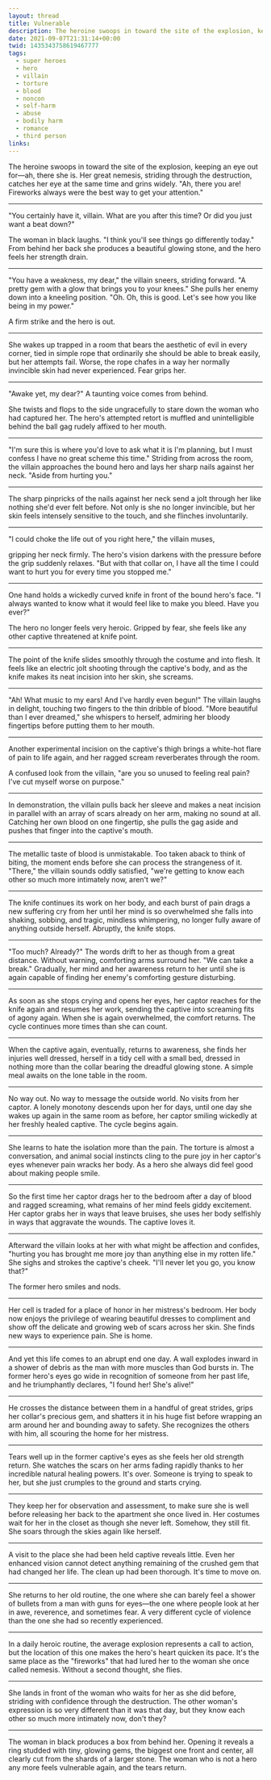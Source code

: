 ```yaml
---
layout: thread
title: Vulnerable
description: The heroine swoops in toward the site of the explosion, keeping an eye out for—ah, there she is. Her great nemesis, striding through the destruction, catches her eye at the same time and grins widely. "Ah, there you are! Fireworks always were the best way to get your attention."
date: 2021-09-07T21:31:14+00:00
twid: 1435343758619467777
tags:
  - super heroes
  - hero
  - villain
  - torture
  - blood
  - noncon
  - self-harm
  - abuse
  - bodily harm
  - romance
  - third person
links:
---
```

<article class="thread">
<section class="tweet">
<p>The heroine swoops in toward the site of the explosion, keeping an eye out for—ah, there she is. Her great nemesis, striding through the destruction, catches her eye at the same time and grins widely. "Ah, there you are! Fireworks always were the best way to get your attention."</p>
</section>
<hr class="tweet_sep">
<section class="tweet">
<p>"You certainly have it, villain. What are you after this time? Or did you just want a beat down?"</p>
<p>The woman in black laughs. "I think you'll see things go differently today." From behind her back she produces a beautiful glowing stone, and the hero feels her strength drain.</p>
</section>
<hr class="tweet_sep">
<section class="tweet">
<p>"You have a weakness, my dear," the villain sneers, striding forward. "A pretty gem with a glow that brings you to your knees." She pulls her enemy down into a kneeling position. "Oh. Oh, this is good. Let's see how you like being in my power."</p>
<p>A firm strike and the hero is out.</p>
</section>
<hr class="tweet_sep">
<section class="tweet">
<p>She wakes up trapped in a room that bears the aesthetic of evil in every corner, tied in simple rope that ordinarily she should be able to break easily, but her attempts fail. Worse, the rope chafes in a way her normally invincible skin had never experienced. Fear grips her.</p>
</section>
<hr class="tweet_sep">
<section class="tweet">
<p>"Awake yet, my dear?" A taunting voice comes from behind.</p>
<p>She twists and flops to the side ungracefully to stare down the woman who had captured her. The hero's attempted retort is muffled and unintelligible behind the ball gag rudely affixed to her mouth.</p>
</section>
<hr class="tweet_sep">
<section class="tweet">
<p>"I'm sure this is where you'd love to ask what it is I'm planning, but I must confess I have no great scheme this time." Striding from across the room, the villain approaches the bound hero and lays her sharp nails against her neck. "Aside from hurting you."</p>
</section>
<hr class="tweet_sep">
<section class="tweet">
<p>The sharp pinpricks of the nails against her neck send a jolt through her like nothing she'd ever felt before. Not only is she no longer invincible, but her skin feels intensely sensitive to the touch, and she flinches involuntarily.</p>
</section>
<hr class="tweet_sep">
<section class="tweet">
<p>"l could choke the life out of you right here," the villain muses,</p>
<p>gripping her neck firmly. The hero's vision darkens with the pressure before the grip suddenly relaxes. "But with that collar on, I have all the time I could want to hurt you for every time you stopped me."</p>
</section>
<hr class="tweet_sep">
<section class="tweet">
<p>One hand holds a wickedly curved knife in front of the bound hero's face. "I always wanted to know what it would feel like to make you bleed. Have you ever?"</p>
<p>The hero no longer feels very heroic. Gripped by fear, she feels like any other captive threatened at knife point.</p>
</section>
<hr class="tweet_sep">
<section class="tweet">
<p>The point of the knife slides smoothly through the costume and into flesh. It feels like an electric jolt shooting through the captive's body, and as the knife makes its neat incision into her skin, she screams.</p>
</section>
<hr class="tweet_sep">
<section class="tweet">
<p>"Ah! What music to my ears! And I've hardly even begun!" The villain laughs in delight, touching two fingers to the thin dribble of blood. "More beautiful than I ever dreamed," she whispers to herself, admiring her bloody fingertips before putting them to her mouth.</p>
</section>
<hr class="tweet_sep">
<section class="tweet">
<p>Another experimental incision on the captive's thigh brings a white-hot flare of pain to life again, and her ragged scream reverberates through the room.</p>
<p>A confused look from the villain, "are you so unused to feeling real pain? I've cut myself worse on purpose."</p>
</section>
<hr class="tweet_sep">
<section class="tweet">
<p>In demonstration, the villain pulls back her sleeve and makes a neat incision in parallel with an array of scars already on her arm, making no sound at all. Catching her own blood on one fingertip, she pulls the gag aside and pushes that finger into the captive's mouth.</p>
</section>
<hr class="tweet_sep">
<section class="tweet">
<p>The metallic taste of blood is unmistakable. Too taken aback to think of biting, the moment ends before she can process the strangeness of it. "There," the villain sounds oddly satisfied, "we're getting to know each other so much more intimately now, aren't we?"</p>
</section>
<hr class="tweet_sep">
<section class="tweet">
<p>The knife continues its work on her body, and each burst of pain drags a new suffering cry from her until her mind is so overwhelmed she falls into shaking, sobbing, and tragic, mindless whimpering, no longer fully aware of anything outside herself. Abruptly, the knife stops.</p>
</section>
<hr class="tweet_sep">
<section class="tweet">
<p>"Too much? Already?" The words drift to her as though from a great distance. Without warning, comforting arms surround her. "We can take a break." Gradually, her mind and her awareness return to her until she is again capable of finding her enemy's comforting gesture disturbing.</p>
</section>
<hr class="tweet_sep">
<section class="tweet">
<p>As soon as she stops crying and opens her eyes, her captor reaches for the knife again and resumes her work, sending the captive into screaming fits of agony again. When she is again overwhelmed, the comfort returns. The cycle continues more times than she can count.</p>
</section>
<hr class="tweet_sep">
<section class="tweet">
<p>When the captive again, eventually, returns to awareness, she finds her injuries well dressed, herself in a tidy cell with a small bed, dressed in nothing more than the collar bearing the dreadful glowing stone. A simple meal awaits on the lone table in the room.</p>
</section>
<hr class="tweet_sep">
<section class="tweet">
<p>No way out. No way to message the outside world. No visits from her captor. A lonely monotony descends upon her for days, until one day she wakes up again in the same room as before, her captor smiling wickedly at her freshly healed captive. The cycle begins again.</p>
</section>
<hr class="tweet_sep">
<section class="tweet">
<p>She learns to hate the isolation more than the pain. The torture is almost a conversation, and animal social instincts cling to the pure joy in her captor's eyes whenever pain wracks her body. As a hero she always did feel good about making people smile.</p>
</section>
<hr class="tweet_sep">
<section class="tweet">
<p>So the first time her captor drags her to the bedroom after a day of blood and ragged screaming, what remains of her mind feels giddy excitement. Her captor grabs her in ways that leave bruises, she uses her body selfishly in ways that aggravate the wounds. The captive loves it.</p>
</section>
<hr class="tweet_sep">
<section class="tweet">
<p>Afterward the villain looks at her with what might be affection and confides, "hurting you has brought me more joy than anything else in my rotten life." She sighs and strokes the captive's cheek. "I'll never let you go, you know that?"</p>
<p>The former hero smiles and nods.</p>
</section>
<hr class="tweet_sep">
<section class="tweet">
<p>Her cell is traded for a place of honor in her mistress's bedroom. Her body now enjoys the privilege of wearing beautiful dresses to compliment and show off the delicate and growing web of scars across her skin. She finds new ways to experience pain. She is home.</p>
</section>
<hr class="tweet_sep">
<section class="tweet">
<p>And yet this life comes to an abrupt end one day. A wall explodes inward in a shower of debris as the man with more muscles than God bursts in. The former hero's eyes go wide in recognition of someone from her past life, and he triumphantly declares, "I found her! She's alive!"</p>
</section>
<hr class="tweet_sep">
<section class="tweet">
<p>He crosses the distance between them in a handful of great strides, grips her collar's precious gem, and shatters it in his huge fist before wrapping an arm around her and bounding away to safety. She recognizes the others with him, all scouring the home for her mistress.</p>
</section>
<hr class="tweet_sep">
<section class="tweet">
<p>Tears well up in the former captive's eyes as she feels her old strength return. She watches the scars on her arms fading rapidly thanks to her incredible natural healing powers. It's over. Someone is trying to speak to her, but she just crumples to the ground and starts crying.</p>
</section>
<hr class="tweet_sep">
<section class="tweet">
<p>They keep her for observation and assessment, to make sure she is well before releasing her back to the apartment she once lived in. Her costumes wait for her in the closet as though she never left. Somehow, they still fit. She soars through the skies again like herself.</p>
</section>
<hr class="tweet_sep">
<section class="tweet">
<p>A visit to the place she had been held captive reveals little. Even her enhanced vision cannot detect  anything remaining of the crushed gem that had changed her life. The clean up had been thorough. It's time to move on.</p>
</section>
<hr class="tweet_sep">
<section class="tweet">
<p>She returns to her old routine, the one where she can barely feel a shower of bullets from a man with guns for eyes—the one where people look at her in awe, reverence, and sometimes fear. A very different cycle of violence than the one she had so recently experienced.</p>
</section>
<hr class="tweet_sep">
<section class="tweet">
<p>In a daily heroic routine, the average explosion represents a call to action, but the location of this one makes the hero's heart quicken its pace. It's the same place as the "fireworks" that had lured her to the woman she once called nemesis. Without a second thought, she flies.</p>
</section>
<hr class="tweet_sep">
<section class="tweet">
<p>She lands in front of the woman who waits for her as she did before, striding with confidence through the destruction. The other woman's expression is so very different than it was that day, but they know each other so much more intimately now, don't they?</p>
</section>
<hr class="tweet_sep">
<section class="tweet">
<p>The woman in black produces a box from behind her. Opening it reveals a ring studded with tiny, glowing gems, the biggest one front and center, all clearly cut from the shards of a larger stone. The woman who is not a hero any more feels vulnerable again, and the tears return.</p>
</section>
</article>
